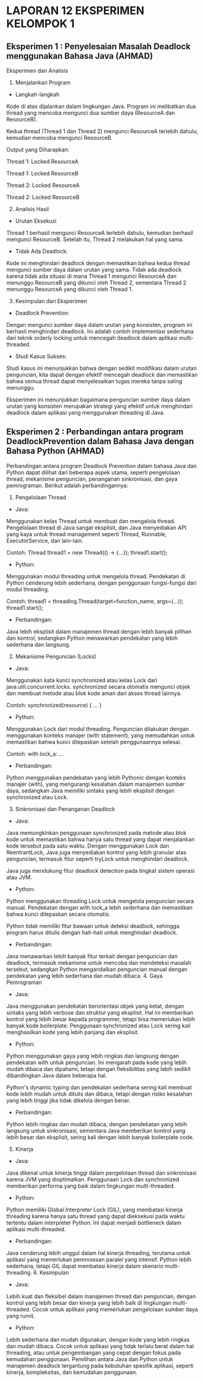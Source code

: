 # LAPORAN 12 EKSPERIMEN KELOMPOK 1

## Eksperimen 1 : Penyelesaian Masalah Deadlock menggunakan Bahasa Java (AHMAD)
Eksperimen dan Analisis

1. Menjalankan Program
- Langkah-langkah
 
 Kode di atas dijalankan dalam lingkungan Java. Program ini melibatkan dua thread yang mencoba mengunci dua sumber daya (ResourceA dan ResourceB).
 
  Kedua thread (Thread 1 dan Thread 2) mengunci ResourceA terlebih dahulu, kemudian mencoba mengunci ResourceB.
  
Output yang Diharapkan:

Thread 1: Locked ResourceA

Thread 1: Locked ResourceB

Thread 2: Locked ResourceA

Thread 2: Locked ResourceB

2. Analisis Hasil
- Urutan Eksekusi

 Thread 1 berhasil mengunci ResourceA terlebih dahulu, kemudian berhasil mengunci ResourceB. Setelah itu, Thread 2 melakukan hal yang sama.
 
- Tidak Ada Deadlock:

Kode ini menghindari deadlock dengan memastikan bahwa kedua thread mengunci sumber daya dalam urutan yang sama. Tidak ada deadlock karena tidak ada situasi di mana Thread 1 mengunci ResourceA dan menunggu ResourceB yang dikunci oleh Thread 2, sementara Thread 2 menunggu ResourceA yang dikunci oleh Thread 1.

3. Kesimpulan dari Eksperimen
- Deadlock Prevention:

Dengan mengunci sumber daya dalam urutan yang konsisten, program ini berhasil menghindari deadlock. Ini adalah contoh implementasi sederhana dari teknik orderly locking untuk mencegah deadlock dalam aplikasi multi-threaded.

- Studi Kasus Sukses:

Studi kasus ini menunjukkan bahwa dengan sedikit modifikasi dalam urutan penguncian, kita dapat dengan efektif mencegah deadlock dan memastikan bahwa semua thread dapat menyelesaikan tugas mereka tanpa saling menunggu.

Eksperimen ini menunjukkan bagaimana penguncian sumber daya dalam urutan yang konsisten merupakan strategi yang efektif untuk menghindari deadlock dalam aplikasi yang menggunakan threading di Java.


## Eksperimen 2 : Perbandingan antara program DeadlockPrevention dalam Bahasa Java dengan Bahasa Python (AHMAD)
Perbandingan antara program Deadlock Prevention dalam bahasa Java dan Python dapat dilihat dari beberapa aspek utama, seperti pengelolaan thread, mekanisme penguncian, penanganan sinkronisasi, dan gaya pemrograman. Berikut adalah perbandingannya:

1. Pengelolaan Thread
- Java:

Menggunakan kelas Thread untuk membuat dan mengelola thread. Pengelolaan thread di Java sangat eksplisit, dan Java menyediakan API yang kaya untuk thread management seperti Thread, Runnable, ExecutorService, dan lain-lain.

Contoh: Thread thread1 = new Thread(() -> {...}); thread1.start();

- Python:

Menggunakan modul threading untuk mengelola thread. Pendekatan di Python cenderung lebih sederhana, dengan penggunaan fungsi-fungsi dari modul threading.

Contoh: thread1 = threading.Thread(target=function_name, args=(...));
thread1.start();

- Perbandingan:

Java lebih eksplisit dalam manajemen thread dengan lebih banyak pilihan dan kontrol, sedangkan Python menawarkan pendekatan yang lebih sederhana dan langsung.

2. Mekanisme Penguncian (Locks)
- Java:

Menggunakan kata kunci synchronized atau kelas Lock dari java.util.concurrent.locks. synchronized secara otomatis mengunci objek dan membuat metode atau blok kode aman dari akses thread lainnya.

Contoh: synchronized(resource) { ... }
- Python:

Menggunakan Lock dari modul threading. Penguncian dilakukan dengan menggunakan konteks manajer (with statement), yang memudahkan untuk memastikan bahwa kunci dilepaskan setelah penggunaannya selesai.

Contoh: with lock_a: ...

- Perbandingan:

Python menggunakan pendekatan yang lebih Pythonic dengan konteks manajer (with), yang mengurangi kesalahan dalam manajemen sumber daya, sedangkan Java memiliki sintaks yang lebih eksplisit dengan synchronized atau Lock.

3. Sinkronisasi dan Penanganan Deadlock
- Java:

Java memungkinkan penggunaan synchronized pada metode atau blok kode untuk memastikan bahwa hanya satu thread yang dapat menjalankan kode tersebut pada satu waktu. Dengan menggunakan Lock dan ReentrantLock, Java juga menyediakan kontrol yang lebih granular atas penguncian, termasuk fitur seperti tryLock untuk menghindari deadlock.

Java juga mendukung fitur deadlock detection pada tingkat sistem operasi atau JVM.
- Python:

Python menggunakan threading.Lock untuk mengelola penguncian secara manual. Pendekatan dengan with lock_a lebih sederhana dan memastikan bahwa kunci dilepaskan secara otomatis.

Python tidak memiliki fitur bawaan untuk deteksi deadlock, sehingga program harus ditulis dengan hati-hati untuk menghindari deadlock.
- Perbandingan:

Java menawarkan lebih banyak fitur terkait dengan penguncian dan deadlock, termasuk mekanisme untuk mencoba dan mendeteksi masalah tersebut, sedangkan Python mengandalkan penguncian manual dengan pendekatan yang lebih sederhana dan mudah dibaca.
4. Gaya Pemrograman
- Java:

Java menggunakan pendekatan berorientasi objek yang ketat, dengan sintaks yang lebih verbose dan struktur yang eksplisit. Hal ini memberikan kontrol yang lebih besar kepada programmer, tetapi bisa memerlukan lebih banyak kode boilerplate.
Penggunaan synchronized atau Lock sering kali menghasilkan kode yang lebih panjang dan eksplisit.
- Python:

Python menggunakan gaya yang lebih ringkas dan langsung dengan pendekatan with untuk penguncian. Ini mengarah pada kode yang lebih mudah dibaca dan dipahami, tetapi dengan fleksibilitas yang lebih sedikit dibandingkan Java dalam beberapa hal.

Python's dynamic typing dan pendekatan sederhana sering kali membuat kode lebih mudah untuk ditulis dan dibaca, tetapi dengan risiko kesalahan yang lebih tinggi jika tidak dikelola dengan benar.
- Perbandingan:

Python lebih ringkas dan mudah dibaca, dengan pendekatan yang lebih langsung untuk sinkronisasi, sementara Java memberikan kontrol yang lebih besar dan eksplisit, sering kali dengan lebih banyak boilerplate code.

5. Kinerja
- Java:

Java dikenal untuk kinerja tinggi dalam pengelolaan thread dan sinkronisasi karena JVM yang dioptimalkan. Penggunaan Lock dan synchronized memberikan performa yang baik dalam lingkungan multi-threaded.
- Python:

Python memiliki Global Interpreter Lock (GIL), yang membatasi kinerja threading karena hanya satu thread yang dapat dieksekusi pada waktu tertentu dalam interpreter Python. Ini dapat menjadi bottleneck dalam aplikasi multi-threaded.
- Perbandingan:

Java cenderung lebih unggul dalam hal kinerja threading, terutama untuk aplikasi yang memerlukan pemrosesan paralel yang intensif. Python lebih sederhana, tetapi GIL dapat membatasi kinerja dalam skenario multi-threading.
6. Kesimpulan
- Java:

Lebih kuat dan fleksibel dalam manajemen thread dan penguncian, dengan kontrol yang lebih besar dan kinerja yang lebih baik di lingkungan multi-threaded. Cocok untuk aplikasi yang memerlukan pengelolaan sumber daya yang rumit.
- Python:

Lebih sederhana dan mudah digunakan, dengan kode yang lebih ringkas dan mudah dibaca. Cocok untuk aplikasi yang tidak terlalu berat dalam hal threading, atau untuk pengembangan yang cepat dengan fokus pada kemudahan penggunaan.
Pemilihan antara Java dan Python untuk manajemen deadlock tergantung pada kebutuhan spesifik aplikasi, seperti kinerja, kompleksitas, dan kemudahan penggunaan.
